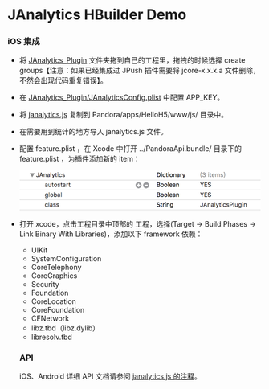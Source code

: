# JAnalytics HBuilder Demo

### iOS 集成

- 将 [JAnalytics_Plugin](./iOS/JAnalytics_Plugin) 文件夹拖到自己的工程里，拖拽的时候选择 create groups【注意：如果已经集成过 JPush 插件需要将 jcore-x.x.x.a 文件删除，不然会出现代码重复错误】。

- 在 [JAnalytics_Plugin/JAnalyticsConfig.plist](./iOS/JAnalytics_Plugin/JAnalyticsConfig.plist) 中配置 APP_KEY。

- 将 [janalytics.js](./janalytics.js) 复制到 Pandora/apps/HelloH5/www/js/ 目录中。

- 在需要用到统计的地方导入 janalytics.js 文件。

- 配置 feature.plist ，在 Xcode 中打开 ../PandoraApi.bundle/ 目录下的 feature.plist ，为插件添加新的 item：

  ![屏幕快照 2018-04-25 下午9.51.01](./docs/feature.png)

- 打开 xcode，点击工程目录中顶部的 工程，选择(Target -> Build Phases -> Link Binary With Libraries)，添加以下 framework 依赖：

  - UIKit
  - SystemConfiguration
  - CoreTelephony
  - CoreGraphics
  - Security
  - Foundation
  - CoreLocation
  - CoreFoundation
  - CFNetwork
  - libz.tbd（libz.dylib）
  - libresolv.tbd

  ### API

  iOS、Android 详细 API 文档请参阅 [janalytics.js 的注释](./janalytics.js)。

